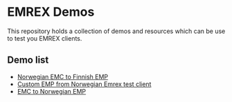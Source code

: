 EMREX Demos
===========

This repository holds a collection of demos and resources which can be use to test you EMREX clients.

Demo list
---------

 * [Norwegian EMC to Finnish EMP](EMREX_demo_norwegian_EMC_to_finnish_EMP.md)
 * [Custom EMP from Norwegian Emrex test client](How_to_demo_your_EMP_from_the_Norwegian_Emrex.md)
 * [EMC to Norwegian EMP](Using_the_Norwegian_EMP_to_test_your_EMC.md)
 
